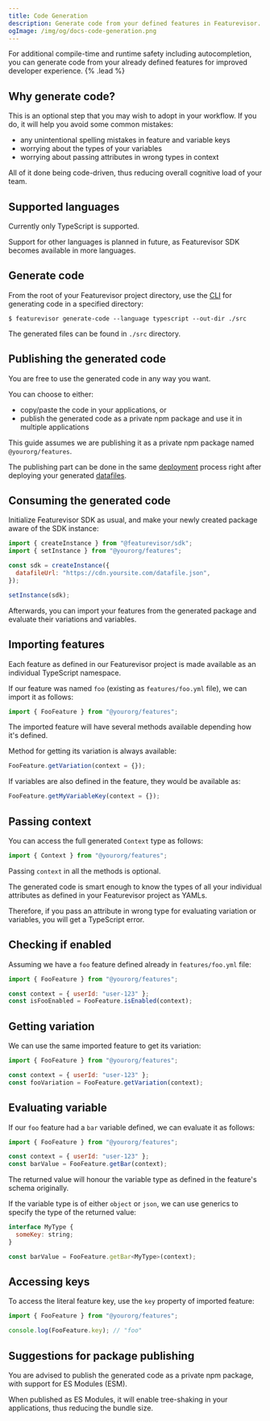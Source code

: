 ```yaml
---
title: Code Generation
description: Generate code from your defined features in Featurevisor.
ogImage: /img/og/docs-code-generation.png
---
```


For additional compile-time and runtime safety including autocompletion, you can generate code from your already defined features for improved developer experience. {% .lead %}

## Why generate code?

This is an optional step that you may wish to adopt in your workflow. If you do, it will help you avoid some common mistakes:

- any unintentional spelling mistakes in feature and variable keys
- worrying about the types of your variables
- worrying about passing attributes in wrong types in context

All of it done being code-driven, thus reducing overall cognitive load of your team.

## Supported languages

Currently only TypeScript is supported.

Support for other languages is planned in future, as Featurevisor SDK becomes available in more languages.

## Generate code

From the root of your Featurevisor project directory, use the [CLI](/docs/cli) for generating code in a specified directory:

```
$ featurevisor generate-code --language typescript --out-dir ./src
```

The generated files can be found in `./src` directory.

## Publishing the generated code

You are free to use the generated code in any way you want.

You can choose to either:

- copy/paste the code in your applications, or
- publish the generated code as a private npm package and use it in multiple applications

This guide assumes we are publishing it as a private npm package named `@yourorg/features`.

The publishing part can be done in the same [deployment](/docs/deployment) process right after deploying your generated [datafiles](/docs/building-datafiles).

## Consuming the generated code

Initialize Featurevisor SDK as usual, and make your newly created package aware of the SDK instance:

```js
import { createInstance } from "@featurevisor/sdk";
import { setInstance } from "@yourorg/features";

const sdk = createInstance({
  datafileUrl: "https://cdn.yoursite.com/datafile.json",
});

setInstance(sdk);
```

Afterwards, you can import your features from the generated package and evaluate their variations and variables.

## Importing features

Each feature as defined in our Featurevisor project is made available as an individual TypeScript namespace.

If our feature was named `foo` (existing as `features/foo.yml` file), we can import it as follows:

```js
import { FooFeature } from "@yourorg/features";
```

The imported feature will have several methods available depending how it's defined.

Method for getting its variation is always available:

```js
FooFeature.getVariation(context = {});
```

If variables are also defined in the feature, they would be available as:

```js
FooFeature.getMyVariableKey(context = {});
```

## Passing context

You can access the full generated `Context` type as follows:

```js
import { Context } from "@yourorg/features";
```

Passing `context` in all the methods is optional.

The generated code is smart enough to know the types of all your individual attributes as defined in your Featurevisor project as YAMLs.

Therefore, if you pass an attribute in wrong type for evaluating variation or variables, you will get a TypeScript error.

## Checking if enabled

Assuming we have a `foo` feature defined already in `features/foo.yml` file:

```js
import { FooFeature } from "@yourorg/features";

const context = { userId: "user-123" };
const isFooEnabled = FooFeature.isEnabled(context);
```

## Getting variation

We can use the same imported feature to get its variation:

```js
import { FooFeature } from "@yourorg/features";

const context = { userId: "user-123" };
const fooVariation = FooFeature.getVariation(context);
```

## Evaluating variable

If our `foo` feature had a `bar` variable defined, we can evaluate it as follows:

```js
import { FooFeature } from "@yourorg/features";

const context = { userId: "user-123" };
const barValue = FooFeature.getBar(context);
```

The returned value will honour the variable type as defined in the feature's schema originally.

If the variable type is of either `object` or `json`, we can use generics to specify the type of the returned value:

```js
interface MyType {
  someKey: string;
}

const barValue = FooFeature.getBar<MyType>(context);
```

## Accessing keys

To access the literal feature key, use the `key` property of imported feature:

```js
import { FooFeature } from "@yourorg/features";

console.log(FooFeature.key); // "foo"
```

## Suggestions for package publishing

You are advised to publish the generated code as a private npm package, with support for ES Modules (ESM).

When published as ES Modules, it will enable tree-shaking in your applications, thus reducing the bundle size.
